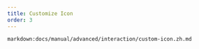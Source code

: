 ```yaml
---
title: Customize Icon
order: 3
---
```


`markdown:docs/manual/advanced/interaction/custom-icon.zh.md`

